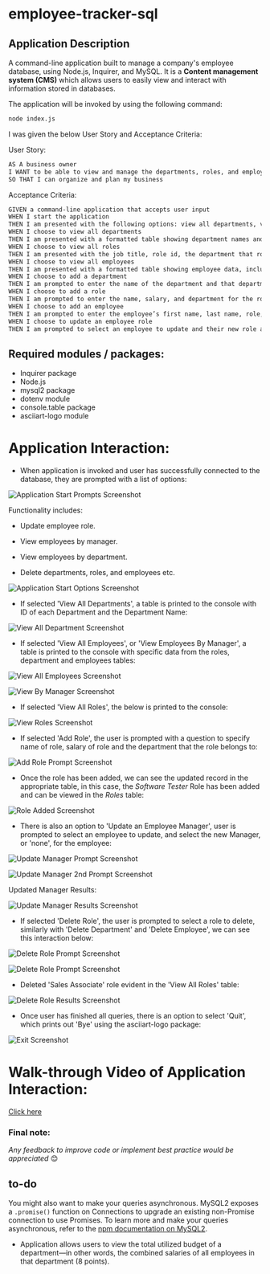 # employee-tracker-sql

## Application Description

A command-line application built to manage a company's employee database, using Node.js, Inquirer, and MySQL. It is a **Content management system (CMS)** which allows users to easily view and interact with information stored in databases.

The application will be invoked by using the following command:

```bash
node index.js
```

I was given the below User Story and Acceptance Criteria:

User Story:

```md
AS A business owner
I WANT to be able to view and manage the departments, roles, and employees in my company
SO THAT I can organize and plan my business
```

Acceptance Criteria:

```md
GIVEN a command-line application that accepts user input
WHEN I start the application
THEN I am presented with the following options: view all departments, view all roles, view all employees, add a department, add a role, add an employee, and update an employee role
WHEN I choose to view all departments
THEN I am presented with a formatted table showing department names and department ids
WHEN I choose to view all roles
THEN I am presented with the job title, role id, the department that role belongs to, and the salary for that role
WHEN I choose to view all employees
THEN I am presented with a formatted table showing employee data, including employee ids, first names, last names, job titles, departments, salaries, and managers that the employees report to
WHEN I choose to add a department
THEN I am prompted to enter the name of the department and that department is added to the database
WHEN I choose to add a role
THEN I am prompted to enter the name, salary, and department for the role and that role is added to the database
WHEN I choose to add an employee
THEN I am prompted to enter the employee’s first name, last name, role, and manager, and that employee is added to the database
WHEN I choose to update an employee role
THEN I am prompted to select an employee to update and their new role and this information is updated in the database 
```

## Required modules / packages:

* Inquirer package
* Node.js
* mysql2 package
* dotenv module
* console.table package
* asciiart-logo module

# Application Interaction: 

* When application is invoked and user has successfully connected to the database, they are prompted with a list of options:

![Application Start Prompts Screenshot](/assets/images/start.png)

Functionality includes: 

* Update employee role.

* View employees by manager.

* View employees by department.

* Delete departments, roles, and employees etc.

![Application Start Options Screenshot](/assets/images/more-options.png)

* If selected 'View All Departments', a table is printed to the console with ID of each Department and the Department Name:

![View All Department Screenshot](/assets/images/view-departments.png)

* If selected 'View All Employees', or 'View Employees By Manager', a table is printed to the console with specific data from the roles, department and employees tables:

![View All Employees Screenshot](/assets/images/view-employees.png)

![View By Manager Screenshot](/assets/images/view-by-manager.png)

* If selected 'View All Roles', the below is printed to the console:

![View Roles Screenshot](/assets/images/view-roles.png)

* If selected 'Add Role', the user is prompted with a question to specify name of role, salary of role and the department that the role belongs to:

![Add Role Prompt Screenshot](/assets/images/add-role-prompts.png)

* Once the role has been added, we can see the updated record in the appropriate table, in this case, the *Software Tester* Role has been added and can be viewed in the *Roles* table:

![Role Added Screenshot](/assets/images/role-added.png)

* There is also an option to 'Update an Employee Manager', user is prompted to select an employee to update, and select the new Manager, or 'none', for the employee:

![Update Manager Prompt Screenshot](/assets/images/update-manager.png)

![Update Manager 2nd Prompt Screenshot](/assets/images/update-mgr2.png)

Updated Manager Results: 

![Update Manager Results Screenshot](/assets/images/update-mgr3.png)

* If selected 'Delete Role', the user is prompted to select a role to delete, similarly with 'Delete Department' and 'Delete Employee', we can see this interaction below:

![Delete Role Prompt Screenshot](/assets/images/delete.png)

![Delete Role Prompt Screenshot](/assets/images/delete2.png)

* Deleted 'Sales Associate' role evident in the 'View All Roles' table:

![Delete Role Results Screenshot](/assets/images/delete3.png)

* Once user has finished all queries, there is an option to select 'Quit', which prints out 'Bye' using the asciiart-logo package: 

![Exit Screenshot](/assets/images/quit.png)

# Walk-through Video of Application Interaction:

[Click here](https://shrouded-anchorage-59962.herokuapp.com/)

### Final note:

*Any feedback to improve code or implement best practice would be appreciated* 😊

## to-do

You might also want to make your queries asynchronous. MySQL2 exposes a `.promise()` function on Connections to upgrade an existing non-Promise connection to use Promises. To learn more and make your queries asynchronous, refer to the [npm documentation on MySQL2](https://www.npmjs.com/package/mysql2).

* Application allows users to view the total utilized budget of a department&mdash;in other words, the combined salaries of all employees in that department (8 points).
